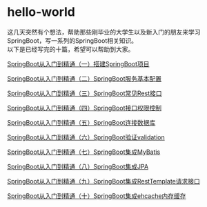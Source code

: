 # hello-world
这几天突然有个想法，帮助那些刚毕业的大学生以及新入门的朋友来学习SpringBoot，写一系列的SpringBoot相关知识。  
以下是已经写完的十篇，希望可以帮助到大家。

[SpringBoot从入门到精通（一）搭建SpringBoot项目](https://zhuanlan.zhihu.com/p/570242031)

[SpringBoot从入门到精通（二）SpringBoot服务基本配置](https://zhuanlan.zhihu.com/p/570319000)

[SpringBoot从入门到精通（三）SpringBoot常见Rest接口](https://zhuanlan.zhihu.com/p/570385914)

[SpringBoot从入门到精通（四）SpringBoot接口权限控制](https://zhuanlan.zhihu.com/p/570651442)

[SpringBoot从入门到精通（五）SpringBoot连接数据库](https://zhuanlan.zhihu.com/p/570869049)

[SpringBoot从入门到精通（六）SpringBoot验证validation](https://zhuanlan.zhihu.com/p/570928639)

[SpringBoot从入门到精通（七）SpringBoot集成MyBatis](https://zhuanlan.zhihu.com/p/571097440)

[SpringBoot从入门到精通（八）SpringBoot集成JPA](https://zhuanlan.zhihu.com/p/571281861)

[SpringBoot从入门到精通（九）SpringBoot集成RestTemplate请求接口](https://zhuanlan.zhihu.com/p/573970431)

[SpringBoot从入门到精通（十）SpringBoot集成ehcache内存缓存](https://zhuanlan.zhihu.com/p/576520383)
